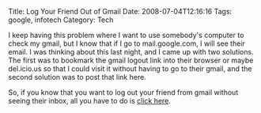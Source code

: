 Title: Log Your Friend Out of Gmail
Date: 2008-07-04T12:16:16
Tags: google, infotech
Category: Tech

I keep having this problem where I want to use somebody's computer to check my gmail, but I know that if I go to mail.google.com, I will see their email. I was thinking about this last night, and I came up with two solutions. The first was to bookmark the gmail logout link into their browser or maybe del.icio.us so that I could visit it without having to go to their gmail, and the second solution was to post that link here. 

So, if you know that you want to log out your friend from gmail without seeing their inbox, all you have to do is <a href="https://mail.google.com/mail/?logout&hl=en-GB">click here</a>. 
